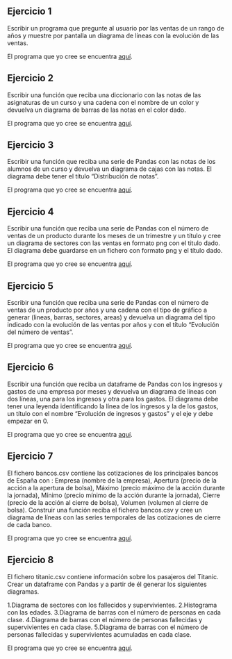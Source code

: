 Ejercicio 1
-----------

Escribir un programa que pregunte al usuario por las ventas de un rango de años y muestre por pantalla un diagrama de líneas con la evolución de las ventas.

El programa que yo cree se encuentra [aquí](https://github.com/SyZeck/Ejercicios-de-Programacion-con-Python/tree/main/Librer%C3%ADa%20Matplotlib/Ejercicio%201).

Ejercicio 2
-----------

Escribir una función que reciba una diccionario con las notas de las asignaturas de un curso y una cadena con el nombre de un color y devuelva un diagrama de barras de las notas en el color dado.

El programa que yo cree se encuentra [aquí](https://github.com/SyZeck/Ejercicios-de-Programacion-con-Python/tree/main/Librer%C3%ADa%20Matplotlib/Ejercicio%202).

Ejercicio 3
-----------

Escribir una función que reciba una serie de Pandas con las notas de los alumnos de un curso y devuelva un diagrama de cajas con las notas. El diagrama debe tener el título “Distribución de notas”.

El programa que yo cree se encuentra [aquí](https://github.com/SyZeck/Ejercicios-de-Programacion-con-Python/tree/main/Librer%C3%ADa%20Matplotlib/Ejercicio%203).

Ejercicio 4
-----------

Escribir una función que reciba una serie de Pandas con el número de ventas de un producto durante los meses de un trimestre y un título y cree un diagrama de sectores con las ventas en formato png con el titulo dado. El diagrama debe guardarse en un fichero con formato png y el título dado.

El programa que yo cree se encuentra [aquí](https://github.com/SyZeck/Ejercicios-de-Programacion-con-Python/tree/main/Librer%C3%ADa%20Matplotlib/Ejercicio%204).

Ejercicio 5
-----------

Escribir una función que reciba una serie de Pandas con el número de ventas de un producto por años y una cadena con el tipo de gráfico a generar (lineas, barras, sectores, areas) y devuelva un diagrama del tipo indicado con la evolución de las ventas por años y con el título “Evolución del número de ventas”.

El programa que yo cree se encuentra [aquí]().

Ejercicio 6
-----------

Escribir una función que reciba un dataframe de Pandas con los ingresos y gastos de una empresa por meses y devuelva un diagrama de líneas con dos líneas, una para los ingresos y otra para los gastos. El diagrama debe tener una leyenda identificando la línea de los ingresos y la de los gastos, un título con el nombre “Evolución de ingresos y gastos” y el eje y debe empezar en 0.

El programa que yo cree se encuentra [aquí]().

Ejercicio 7
-----------

El fichero bancos.csv contiene las cotizaciones de los principales bancos de España con : Empresa (nombre de la empresa), Apertura (precio de la acción a la apertura de bolsa), Máximo (precio máximo de la acción durante la jornada), Mínimo (precio mínimo de la acción durante la jornada), Cierre (precio de la acción al cierre de bolsa), Volumen (volumen al cierre de bolsa). Construir una función reciba el fichero bancos.csv y cree un diagrama de líneas con las series temporales de las cotizaciones de cierre de cada banco.

El programa que yo cree se encuentra [aquí]().

Ejercicio 8
-----------

El fichero titanic.csv contiene información sobre los pasajeros del Titanic. Crear un dataframe con Pandas y a partir de él generar los siguientes diagramas.

1.Diagrama de sectores con los fallecidos y supervivientes.
2.Histograma con las edades.
3.Diagrama de barras con el número de personas en cada clase.
4.Diagrama de barras con el número de personas fallecidas y supervivientes en cada clase.
5.Diagrama de barras con el número de personas fallecidas y supervivientes acumuladas en cada clase.

El programa que yo cree se encuentra [aquí]().

